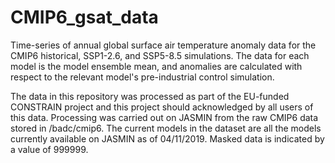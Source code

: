 # CMIP6_gsat_data
Time-series of annual global surface air temperature anomaly data for the CMIP6 historical, SSP1-2.6, and SSP5-8.5 simulations. The data for each model is the model ensemble mean, and anomalies are calculated with respect to the relevant model's pre-industrial control simulation.

The data in this repository was processed as part of the EU-funded CONSTRAIN project and this project should acknowledged by all users of this data. Processing was carried out on JASMIN from the raw CMIP6 data stored in /badc/cmip6. The current models in the dataset are all the models currently available on JASMIN as of 04/11/2019. Masked data is indicated by a value of 999999.


